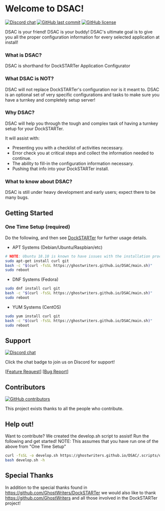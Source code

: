# Welcome to DSAC!

[![Discord chat](https://img.shields.io/discord/477959324183035936.svg?logo=discord)](https://discord.gg/YFyJpmH) [![GitHub last commit](https://img.shields.io/github/last-commit/GhostWriters/DockSTARTer/master.svg)](https://github.com/GhostWriters/DSAC/commits/master) [![GitHub license](https://img.shields.io/github/license/GhostWriters/DockSTARTer.svg)](https://github.com/GhostWriters/DSAC/blob/master/LICENSE.md)

DSAC is your friend! DSAC is your buddy!  DSAC's ultimate goal is to give you all the proper configuration information for every selected application at install!

### What is DSAC?

DSAC is shorthand for DockSTARTer Application Configurator

### What DSAC is NOT?

DSAC will not replace DockSTARTer's configuration nor is it meant to. DSAC is an optional set of very specific configurations and tasks to make sure you have a turnkey and completely setup server!

### Why DSAC?

DSAC will help you through the tough and complex task of having a turnkey setup for your DockSTARTer.


It will assist with:
* Presenting you with a checklist of activities necessary.
* Error check you at critical steps and collect the information needed to continue.
* The ability to fill-in the configuration information necessary.
* Pushing that info into your DockSTARTer install.

### What to know about DSAC?

DSAC is still under heavy development and early users; expect there to be many bugs.

## Getting Started

### One Time Setup (required)

Do the following, and then see [DockSTARTer](https://github.com/GhostWriters/DSAC) for further usage details.

- APT Systems (Debian/Ubuntu/Raspbian/etc)

```bash
# NOTE: Ubuntu 18.10 is known to have issues with the installation process, 18.04 is recommended
sudo apt-get install curl git
bash -c "$(curl -fsSL https://ghostwriters.github.io/DSAC/main.sh)"
sudo reboot
```

- DNF Systems (Fedora)

```bash
sudo dnf install curl git
bash -c "$(curl -fsSL https://ghostwriters.github.io/DSAC/main.sh)"
sudo reboot
```

- YUM Systems (CentOS)

```bash
sudo yum install curl git
bash -c "$(curl -fsSL https://ghostwriters.github.io/DSAC/main.sh)"
sudo reboot
```

## Support

[![Discord chat](https://img.shields.io/discord/477959324183035936.svg?logo=discord)](https://discord.gg/YFyJpmH)

Click the chat badge to join us on Discord for support!

[[Feature Request](https://github.com/GhostWriters/DSAC/issues/new?template=feature_request.md)] [[Bug Report](https://github.com/GhostWriters/DSAC/issues/new?template=bug_report.md)]

## Contributors

[![GitHub contributors](https://img.shields.io/github/contributors/GhostWriters/DockSTARTer.svg)](https://github.com/GhostWriters/DSAC/graphs/contributors)

This project exists thanks to all the people who contribute.

## Help out!
Want to contribute? We created the develop.sh script to assist! Run the following and get started!
NOTE: This assumes that you have run one of the above from "One Time Setup"

```bash
curl -fsSL -o develop.sh https://ghostwriters.github.io/DSAC/.scripts/develop.sh
bash develop.sh -h
```

## Special Thanks

In addition to the special thanks found in https://github.com/GhostWriters/DockSTARTer we would also like to thank https://github.com/GhostWriters and all those involved in the DockSTARTer project!
